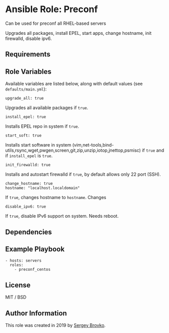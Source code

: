 # Ansible Role: Preconf

Can be used for preconf all RHEL-based servers

Upgrades all packages, install EPEL, start apps, change hostname, init firewalld, disable ipv6.

## Requirements

## Role Variables

Available variables are listed below, along with default values (see `defaults/main.yml`):

    upgrade_all: true

Upgrades all available packages if `true`.

    install_epel: true

Installs EPEL repo in system if `true`.

    start_soft: true   

Installs start software in system (vim,net-tools,bind-utils,rsync,wget,pwgen,screen,git,zip,unzip,iotop,jnettop,psmisc) if `true` and if `install_epel` is `true`.

    init_firewalld: true

Installs and autostart firewalld if `true`, by default allows only 22 port (SSH).

    change_hostname: true
    hostname: "localhost.localdomain"

If `true`, changes hostname to `hostname`. Changes

    disable_ipv6: true

If `true`, disable IPv6 support on system. Needs reboot.

## Dependencies


## Example Playbook

    - hosts: servers
      roles:
        - preconf_centos


## License

MIT / BSD

## Author Information

This role was created in 2019 by [Sergey Brovko](http://cyber01.ru/).
